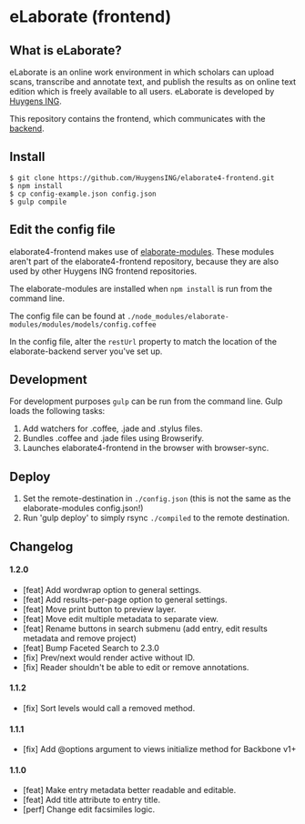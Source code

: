 eLaborate (frontend)
===================

## What is eLaborate?

eLaborate is an online work environment in which scholars can upload scans, transcribe and annotate text, and publish the results as on online text edition which is freely available to all users.
eLaborate is developed by [Huygens ING](http://www.huygens.knaw.nl/).

This repository contains the frontend, which communicates with the [backend](https://github.com/HuygensING/elaborate4-backend).

## Install

```
$ git clone https://github.com/HuygensING/elaborate4-frontend.git
$ npm install
$ cp config-example.json config.json
$ gulp compile
```

## Edit the config file

elaborate4-frontend makes use of [elaborate-modules](https://github.com/HuygensING/elaborate-modules). These modules aren't part of the elaborate4-frontend repository, because they are also used by other Huygens ING frontend repositories.

The elaborate-modules are installed when `npm install` is run from the command line.

The config file can be found at `./node_modules/elaborate-modules/modules/models/config.coffee`

In the config file, alter the `restUrl` property to match the location of the elaborate-backend server you've set up.

## Development

For development purposes `gulp` can be run from the command line. Gulp loads the following tasks:

1. Add watchers for .coffee, .jade and .stylus files.
2. Bundles .coffee and .jade files using Browserify.
3. Launches elaborate4-frontend in the browser with browser-sync.

## Deploy

1. Set the remote-destination in `./config.json` (this is not the same as the elaborate-modules config.json!)
2. Run 'gulp deploy' to simply rsync `./compiled` to the remote destination.

## Changelog

#### 1.2.0

- [feat] Add wordwrap option to general settings.
- [feat] Add results-per-page option to general settings.
- [feat] Move print button to preview layer.
- [feat] Move edit multiple metadata to separate view.
- [feat] Rename buttons in search submenu (add entry, edit results metadata and remove project)
- [feat] Bump Faceted Search to 2.3.0
- [fix] Prev/next would render active without ID.
- [fix] Reader shouldn't be able to edit or remove annotations.

#### 1.1.2

- [fix] Sort levels would call a removed method.

#### 1.1.1

- [fix] Add @options argument to views initialize method for Backbone v1+

#### 1.1.0

- [feat] Make entry metadata better readable and editable.
- [feat] Add title attribute to entry title.
- [perf] Change edit facsimiles logic.
